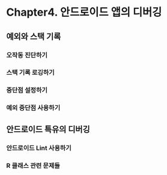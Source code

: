 # Chapter4. 안드로이드 앱의 디버깅

## 예외와 스택 기록

### 오작동 진단하기

### 스택 기록 로깅하기

### 중단점 설정하기

### 예외 중단점 사용하기

## 안드로이드 특유의 디버깅

### 안드로이드 Lint 사용하기

### R 클래스 관련 문제들

